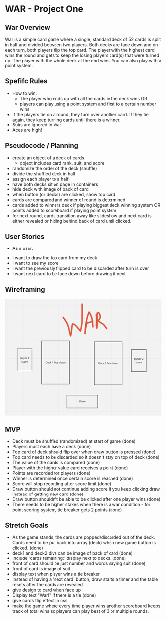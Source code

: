 # WAR - Project One

## War Overview

War is a simple card game where a single, standard deck of 52 cards is split in half and divided between two players. Both decks are face down and on each turn, both players flip the top card. The player with the highest card wins the round and gets to keep the losing players card(s) that were turned up. The player with the whole deck at the end wins. You can also play with a point system.

## Spefifc Rules

* How to win:
    -  The player who ends up with all the cards in the deck wins
        OR
    - players can play using a point system and first to a certain number wins
* If the players tie on a round, they turn over another card. If they tie again, they keep turning cards until there is a winner.
* Suits are ignored in War
* Aces are high!

## Pseudocode / Planning

* create an object of a deck of cards
    -  object includes card rank, suit, and score
* randomize the order of the deck (shuffle)
* divide the shuffled deck in half
* assign each player to a half
* have both decks sit on page in containers
* hide deck with image of back of card
* when button (or decks) are clicked, show top card
* cards are compared and winner of round is determined
* cards added to winners deck if playing biggest deck winning system OR points added to scoreboard if playing point system 
* for next round, cards transition away like slideshow and next card is either revealed or hiding behind back of card until clicked. 

## User Stories
* As a user:
- I want to draw the top card from my deck
- I want to see my score
- I want the previously flipped card to be discarded after turn is over
- I want next card to be face down before drawing it next

## Wireframing
![wireframe image](https://github.com/JCollinJones25/GA-proj-1-War/blob/main/proj-1-wireframe.png?raw=true)

## MVP
* Deck must be shuffled (randomized) at start of game (done)
* Players must each have a deck (done)
* Top card of deck should flip over when draw button is pressed (done)
* Top card needs to be discarded so it doesn't stay on top of deck (done)
* The value of the cards is compared (done)
* Player with the higher value card receives a point (done)
* Points are recorded for players (done)
* Winner is determined once certain score is reached (done)
* Score will stop recording after score limit (done)
* Draw button should not continue adding score if you keep clicking draw instead of getting new card (done)
* Draw button shouldn't be able to be clicked after one player wins (done)
* There needs to be higher stakes when there is a war condition - for point scoring system, tie breaker gets 2 points (done)

## Stretch Goals
* As the game stands, the cards are popped/discarded out of the deck. Cards need to be put back into array (deck) when new game button is clicked. (done)
* deck1 and deck2 divs can be image of back of card (done)
* Include 'cards remaining:' display next to decks. (done)
* front of card should be just number and words saying suit (done)
* front of card is image of suit 
* display text when player wins a tie breaker
* Instead of having a 'next card' button, draw starts a timer and the table resets after the cards are revealed
* give design to card when face up
* Display text "War!" if there is a tie (done)
* give cards flip effect in css
* make the game where every time player wins another scoreboard keeps track of total wins so players can play best of 3 or multiple rounds.